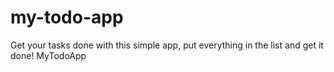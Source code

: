 # my-todo-app
Get your tasks done with this simple app, put everything in the list and get it done! MyTodoApp
